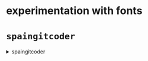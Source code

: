 # experimentation with fonts
# ` spaingitcoder `
<details><summary>spaingitcoder</summary>
               
    spaingitcoder
</details>
